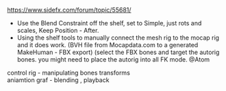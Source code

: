 https://www.sidefx.com/forum/topic/55681/

- Use the Blend Constraint off the shelf, set to Simple, just rots and scales, Keep Position - After.  
- Using the shelf tools to manually connect the mesh rig to the mocap rig and it does work. (BVH file from Mocapdata.com to a generated MakeHuman - FBX export) (select the FBX bones and target the autorig bones. you might need to place the autorig into all FK mode. @Atom  


control rig - manipulating bones transforms   
aniamtion graf - blending , playback  
